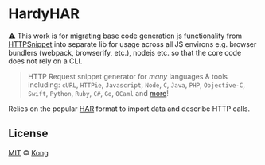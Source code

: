 # HardyHAR

⚠️ This work is for migrating base code generation js functionality from [HTTPSnippet](https://github.com/kong/httpsnippet) into separate lib for usage across all JS environs e.g. browser bundlers (webpack, browserify, etc.), nodejs etc. so that the core code does not rely on a CLI.

> HTTP Request snippet generator for *many* languages & tools including: `cURL`, `HTTPie`, `Javascript`, `Node`, `C`, `Java`, `PHP`, `Objective-C`, `Swift`, `Python`, `Ruby`, `C#`, `Go`, `OCaml` and [more](https://github.com/kong/httpsnippet/wiki/Targets)!

Relies on the popular [HAR](http://www.softwareishard.com/blog/har-12-spec/#request) format to import data and describe HTTP calls.

## License

[MIT](LICENSE) &copy; [Kong](https://www.konghq.com)
